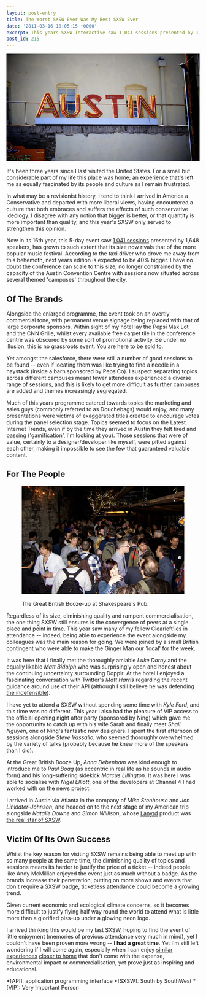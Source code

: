 ```yaml
---
layout: post-entry
title: The Worst SXSW Ever Was My Best SXSW Ever
date: '2011-03-16 18:05:15 +0000'
excerpt: This years SXSW Interactive saw 1,041 sessions presented by 1,648 speakers, growing to such extent that its size now rivals that of the more popular music festival. Yet bigger doesn't necessarily mean better.
post_id: 215
---
```

![A sign reading Austin](/assets/images/2011/03/sxsw.jpg)

It's been three years since I last visited the United States. For a small but considerable part of my life this place was home; an experience that's left me as equally fascinated by its people and culture as I remain frustrated.

In what may be a revisionist history, I tend to think I arrived in America a Conservative and departed with more liberal views, having encountered a culture that both embraces and suffers the effects of such conservative ideology. I disagree with any notion that bigger is better, or that quantity is more important than quality, and this year's SXSW only served to strengthen this opinion.

Now in its 16th year, this 5-day event saw [1,041 sessions][1] presented by 1,648 speakers, has grown to such extent that its size now rivals that of the more popular music festival. According to the taxi driver who drove me away from this behemoth, next years edition is expected to be 40% bigger. I have no doubt the conference can scale to this size; no longer constrained by the capacity of the Austin Convention Centre with sessions now situated across several themed 'campuses' throughout the city.

[1]: http://lanyrd.com/2011/sxsw/

<!--more-->

## Of The Brands
Alongside the enlarged programme, the event took on an overtly commercial tone, with permanent venue signage being replaced with that of large corporate sponsors. Within sight of my hotel lay the Pepsi Max Lot and the CNN Grille, whilst every available free carpet tile in the conference centre was obscured by some sort of promotional activity. Be under no illusion, this is no grassroots event. You are here to be sold to.

Yet amongst the salesforce, there were still a number of good sessions to be found -- even if locating them was like trying to find a needle in a haystack (inside a barn sponsored by PepsiCo). I suspect separating topics across different campuses meant fewer attendees experienced a diverse range of sessions, and this is likely to get more difficult as further campuses are added and themes increasingly segregated.

Much of this years programme catered towards topics the marketing and sales guys (commonly referred to as Douchebags) would enjoy, and many presentations were victims of exaggerated titles created to encourage votes during the panel selection stage. Topics seemed to focus on the Latest Internet Trends, even if by the time they arrived in Austin they felt tired and passing ('gamification', I'm looking at you). Those sessions that were of value, certainly to a designer/developer like myself, were pitted against each other, making it impossible to see the few that guaranteed valuable content.

## For The People
<figure>
    <img src="/assets/images/2011/03/greatbritishboozeup.jpg" alt=""/>
    <figcaption>
        <p>The Great British Booze-up at Shakespeare's Pub.</p>
    </figcaption>
</figure>

Regardless of its size, diminishing quality and rampent commercialisation, the one thing SXSW still ensures is the convergence of peers at a single place and point in time. This year saw many of my fellow Clearleft'ies in attendance -- indeed, being able to experience the event alongside my colleagues was the main reason for going. We were joined by a small British contingent who were able to make the Ginger Man our 'local' for the week.

It was here that I finally met the thoroughly amiable *Luke Dorny* and the equally likable *Matt Bidolph* who was surprisingly open and honest about the continuing uncertainty surrounding Dopplr. At the hotel I enjoyed a fascinating conversation with Twitter's *Matt Harris* regarding the recent guidance around use of their API (although I still believe he was defending [the indefensible][2]).

I have yet to attend a SXSW without spending some time with *Kyle Ford*, and this time was no different. This year I also had the pleasure of VIP access to the official opening night after party (sponsored by Ning) which gave me the opportunity to catch up with his wife Sarah and finally meet *Shali Nguyen*, one of Ning's fantastic new designers. I spent the first afternoon of sessions alongside *Steve Vassallo*, who seemed thoroughly overwhelmed by the variety of talks (probably because he knew more of the speakers than I did).

At the Great British Booze Up, *Anna Debenham* was kind enough to introduce me to *Paul Boag* (as eccentric in real life as he sounds in audio form) and his long-suffering sidekick *Marcus Lillington*. It was here I was able to socialise with *Nigel Elliott*, one of the developers at Channel 4 I had worked with on the news project.

I arrived in Austin via Atlanta in the company of *Mike Stenhouse* and *Jon Linklater-Johnson*, and headed on to the next stage of my American trip alongside *Natalie Downe* and *Simon Willison*, whose [Lanyrd][3] product was [the real star of SXSW][4].

## Victim Of Its Own Success
Whilst the key reason for visiting SXSW remains being able to meet up with so many people at the same time, the diminishing quality of topics and sessions means its harder to justify the price of a ticket -- indeed people like Andy McMillian enjoyed the event just as much without a badge. As the brands increase their penetration, putting on more shows and events that don't require a SXSW badge, ticketless attendance could become a growing trend.

Given current economic and ecological climate concerns, so it becomes more difficult to justify flying half way round the world to attend what is little more than a glorified piss-up under a glowing neon logo.

I arrived thinking this would be my last SXSW, hoping to find the event of little enjoyment (memories of previous attendance very much in mind), yet I couldn't have been proven more wrong -- **I had a great time**. Yet I'm still left wondering if I will come again, especially when I can enjoy [similar experiences][5] [closer to home][6] that don't come with the expense, environmental impact or commercialisation, yet prove just as inspiring and educational.

[2]: http://allinthehead.com/retro/353/a-consistent-user-experience
[3]: http://lanyrd.com/
[4]: http://adactio.com/journal/4411/
[5]: http://buildconf.com/
[6]: http://dconstruct.org/

*[API]: application programming interface
*[SXSW]: South by SouthWest
*[VIP]: Very Important Person